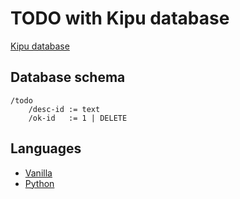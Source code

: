 # TODO with Kipu database

[Kipu database](https://github.com/MuchikNet/kipu)

## Database schema

```
/todo
    /desc-id := text
    /ok-id   := 1 | DELETE
```

## Languages

* [Vanilla](vanilla/)
* [Python](python/)
